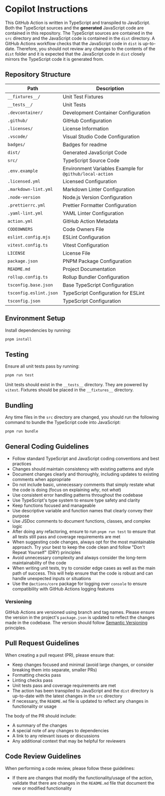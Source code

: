 # Copilot Instructions

This GitHub Action is written in TypeScript and transpiled to JavaScript. Both
the TypeScript sources and the **generated** JavaScript code are contained in
this repository. The TypeScript sources are contained in the `src` directory and
the JavaScript code is contained in the `dist` directory. A GitHub Actions
workflow checks that the JavaScript code in `dist` is up-to-date. Therefore, you
should not review any changes to the contents of the `dist` folder and it is
expected that the JavaScript code in `dist` closely mirrors the TypeScript code
it is generated from.

## Repository Structure

| Path                   | Description                                              |
| ---------------------- | -------------------------------------------------------- |
| `__fixtures__/`        | Unit Test Fixtures                                       |
| `__tests__/`           | Unit Tests                                               |
| `.devcontainer/`       | Development Container Configuration                      |
| `.github/`             | GitHub Configuration                                     |
| `.licenses/`           | License Information                                      |
| `.vscode/`             | Visual Studio Code Configuration                         |
| `badges/`              | Badges for readme                                        |
| `dist/`                | Generated JavaScript Code                                |
| `src/`                 | TypeScript Source Code                                   |
| `.env.example`         | Environment Variables Example for `@github/local-action` |
| `.licensed.yml`        | Licensed Configuration                                   |
| `.markdown-lint.yml`   | Markdown Linter Configuration                            |
| `.node-version`        | Node.js Version Configuration                            |
| `.prettierrc.yml`      | Prettier Formatter Configuration                         |
| `.yaml-lint.yml`       | YAML Linter Configuration                                |
| `action.yml`           | GitHub Action Metadata                                   |
| `CODEOWNERS`           | Code Owners File                                         |
| `eslint.config.mjs`    | ESLint Configuration                                     |
| `vitest.config.ts`     | Vitest Configuration                                     |
| `LICENSE`              | License File                                             |
| `package.json`         | PNPM Package Configuration                               |
| `README.md`            | Project Documentation                                    |
| `rollup.config.ts`     | Rollup Bundler Configuration                             |
| `tsconfig.base.json`   | Base TypeScript Configuration                            |
| `tsconfig.eslint.json` | TypeScript Configuration for ESLint                      |
| `tsconfig.json`        | TypeScript Configuration                                 |

## Environment Setup

Install dependencies by running:

```bash
pnpm install
```

## Testing

Ensure all unit tests pass by running:

```bash
pnpm run test
```

Unit tests should exist in the `__tests__` directory. They are powered by
`vitest`. Fixtures should be placed in the `__fixtures__` directory.

## Bundling

Any time files in the `src` directory are changed, you should run the following
command to bundle the TypeScript code into JavaScript:

```bash
pnpm run bundle
```

## General Coding Guidelines

- Follow standard TypeScript and JavaScript coding conventions and best
  practices
- Changes should maintain consistency with existing patterns and style
- Document changes clearly and thoroughly, including updates to existing
  comments when appropriate
- Do not include basic, unnecessary comments that simply restate what the code
  is doing (focus on explaining _why_, not _what_)
- Use consistent error handling patterns throughout the codebase
- Use TypeScript's type system to ensure type safety and clarity
- Keep functions focused and manageable
- Use descriptive variable and function names that clearly convey their purpose
- Use JSDoc comments to document functions, classes, and complex logic
- After doing any refactoring, ensure to run `pnpm run test` to ensure that all
  tests still pass and coverage requirements are met
- When suggesting code changes, always opt for the most maintainable approach.
  Try your best to keep the code clean and follow "Don't Repeat Yourself" (DRY)
  principles
- Avoid unnecessary complexity and always consider the long-term maintainability
  of the code
- When writing unit tests, try to consider edge cases as well as the main path
  of success. This will help ensure that the code is robust and can handle
  unexpected inputs or situations
- Use the `@actions/core` package for logging over `console` to ensure
  compatibility with GitHub Actions logging features

### Versioning

GitHub Actions are versioned using branch and tag names. Please ensure the
version in the project's `package.json` is updated to reflect the changes made
in the codebase. The version should follow
[Semantic Versioning](https://semver.org/) principles.

## Pull Request Guidelines

When creating a pull request (PR), please ensure that:

- Keep changes focused and minimal (avoid large changes, or consider breaking
  them into separate, smaller PRs)
- Formatting checks pass
- Linting checks pass
- Unit tests pass and coverage requirements are met
- The action has been transpiled to JavaScript and the `dist` directory is
  up-to-date with the latest changes in the `src` directory
- If necessary, the `README.md` file is updated to reflect any changes in
  functionality or usage

The body of the PR should include:

- A summary of the changes
- A special note of any changes to dependencies
- A link to any relevant issues or discussions
- Any additional context that may be helpful for reviewers

## Code Review Guidelines

When performing a code review, please follow these guidelines:

- If there are changes that modify the functionality/usage of the action,
  validate that there are changes in the `README.md` file that document the new
  or modified functionality
